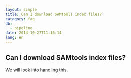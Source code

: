 ```yaml
---
layout: simple
title: Can I download SAMtools index files?
category: faq
db:
  - pipeline
date: 2014-10-27T11:16:14
lang: en
---
```


## Can I download SAMtools index files?

We will look into handling this.